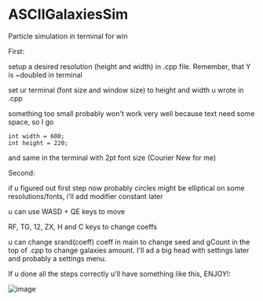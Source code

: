 # ASCIIGalaxiesSim
Particle simulation in terminal for win

First:

  setup a desired resolution (height and width) in .cpp file. Remember, that Y is ~doubled in terminal
  
  set ur terminal (font size and window size) to height and width u wrote in .cpp
  
  something too small probably won't work very well because text need some space, so I go
  
    int width = 600;
    int height = 220; 
    
  and same in the terminal with 2pt font size (Courier New for me)    
  
Second:

  if u figured out first step now probably circles might be elliptical on some resolutions/fonts, i'll add modifier constant later
  
  u can use WASD + QE keys to move 
  
  RF, TG, 12, ZX, H and C keys to change coeffs
  
  u can change srand(coeff) coeff in main to change seed and gCount in the top of .cpp to change galaxies amount. I'll ad a big head with settings later and probably a settings menu.
  
  
If u done all the steps correctly u'll have something like this, ENJOY!:

![image](https://user-images.githubusercontent.com/88677966/132976930-9bf8973b-80b2-48c8-a772-55ca0d7fac54.png)


